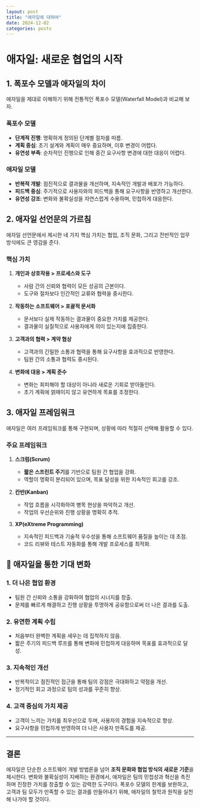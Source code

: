 ```yaml
---
layout: post
title: "애자일에 대하여"
date: 2024-12-02
categories: posts
---
```


# 애자일: 새로운 협업의 시작

## 1. 폭포수 모델과 애자일의 차이
애자일을 제대로 이해하기 위해 전통적인 폭포수 모델(Waterfall Model)과 비교해 보자.

### 폭포수 모델
- **단계적 진행**: 명확하게 정의된 단계별 절차를 따름.
- **계획 중심**: 초기 설계와 계획이 매우 중요하며, 이후 변경이 어렵다.
- **유연성 부족**: 순차적인 진행으로 인해 중간 요구사항 변경에 대한 대응이 어렵다.

### 애자일 모델
- **반복적 개발**: 점진적으로 결과물을 개선하며, 지속적인 개발과 배포가 가능하다.
- **피드백 중심**: 주기적으로 사용자와의 피드백을 통해 요구사항을 반영하고 개선한다.
- **유연성 강조**: 변화와 불확실성을 자연스럽게 수용하며, 민첩하게 대응한다.

## 2. 애자일 선언문의 가르침
애자일 선언문에서 제시한 네 가지 핵심 가치는 협업, 조직 문화, 그리고 전반적인 업무 방식에도 큰 영감을 준다.

### 핵심 가치
1. **개인과 상호작용 > 프로세스와 도구**
   - 사람 간의 신뢰와 협력이 모든 성공의 근본이다.
   - 도구와 절차보다 인간적인 교류와 협력을 중시한다.
   
2. **작동하는 소프트웨어 > 포괄적 문서화**
   - 문서보다 실제 작동하는 결과물이 중요한 가치를 제공한다.
   - 결과물이 실질적으로 사용자에게 의미 있는지에 집중한다.
   
3. **고객과의 협력 > 계약 협상**
   - 고객과의 긴밀한 소통과 협력을 통해 요구사항을 효과적으로 반영한다.
   - 팀원 간의 소통과 협력도 중시된다.
   
4. **변화에 대응 > 계획 준수**
   - 변화는 회피해야 할 대상이 아니라 새로운 기회로 받아들인다.
   - 초기 계획에 얽매이지 않고 유연하게 목표를 조정한다.

## 3. 애자일 프레임워크
애자일은 여러 프레임워크를 통해 구현되며, 상황에 따라 적절히 선택해 활용할 수 있다.

### 주요 프레임워크
1. **스크럼(Scrum)**  
   - **짧은 스프린트 주기**를 기반으로 팀원 간 협업을 강화.
   - 역할이 명확히 분리되어 있으며, 목표 달성을 위한 지속적인 회고를 강조.

2. **칸반(Kanban)**  
   - 작업 흐름을 시각화하여 병목 현상을 파악하고 개선.
   - 작업의 우선순위와 진행 상황을 명확히 추적.

3. **XP(eXtreme Programming)**  
   - 지속적인 피드백과 기술적 우수성을 통해 소프트웨어 품질을 높이는 데 초점.
   - 코드 리뷰와 테스트 자동화를 통해 개발 프로세스를 최적화.

## 🔑 애자일을 통한 기대 변화

### 1. 더 나은 협업 환경
- 팀원 간 신뢰와 소통을 강화하여 협업의 시너지를 창출.
- 문제를 빠르게 해결하고 진행 상황을 투명하게 공유함으로써 더 나은 결과를 도출.

### 2. 유연한 계획 수립
- 처음부터 완벽한 계획을 세우는 데 집착하지 않음.
- 짧은 주기의 피드백 루프를 통해 변화에 민첩하게 대응하며 목표를 효과적으로 달성.

### 3. 지속적인 개선
- 반복적이고 점진적인 접근을 통해 팀의 강점은 극대화하고 약점을 개선.
- 정기적인 회고 과정으로 팀의 성과를 꾸준히 향상.

### 4. 고객 중심의 가치 제공
- 고객이 느끼는 가치를 최우선으로 두며, 사용자의 경험을 지속적으로 향상.
- 요구사항을 민첩하게 반영하여 더 나은 사용자 만족도를 제공.

---

## 결론
애자일은 단순한 소프트웨어 개발 방법론을 넘어 **조직 문화와 협업 방식의 새로운 기준**을 제시한다. 변화와 불확실성이 지배하는 환경에서, 애자일은 팀의 민첩성과 혁신을 촉진하며 진정한 가치를 창출할 수 있는 강력한 도구이다. 폭포수 모델의 한계를 보완하고, 고객과 팀 모두가 만족할 수 있는 결과를 만들어내기 위해, 애자일의 철학과 원칙을 실천해 나가야 할 것이다.
